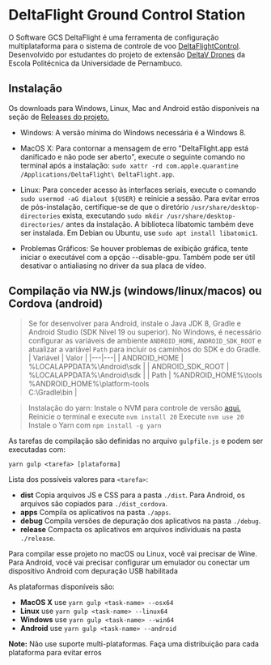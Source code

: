 # DeltaFlight Ground Control Station

O Software GCS DeltaFlight é uma ferramenta de configuração multiplataforma para o sistema de controle de voo [DeltaFlightControl](https://github.com/Delta-Flight/DeltaFC). Desenvolvido por estudantes do projeto de extensão [DeltaV Drones](deltavquad.github.io) da Escola Politécnica da Universidade de Pernambuco.

## Instalação

Os downloads para Windows, Linux, Mac and Android estão disponíveis na seção de [Releases do projeto.](https://github.com/Delta-Flight/DeltaGCS/releases)

* Windows: A versão mínima do Windows necessária é a Windows 8.

* MacOS X: Para contornar a mensagem de erro "DeltaFlight.app está danificado e não pode ser aberto", execute o seguinte comando no terminal após a instalação: `sudo xattr -rd com.apple.quarantine /Applications/DeltaFlight\ DeltaFlight.app`.

* Linux: Para conceder acesso às interfaces seriais, execute o comando `sudo usermod -aG dialout ${USER}` e reinicie a sessão. Para evitar erros de pós-instalação, certifique-se de que o diretório `/usr/share/desktop-directories` exista, executando `sudo mkdir /usr/share/desktop-directories/` antes da instalação. A biblioteca libatomic também deve ser instalada. Em Debian ou Ubuntu, use `sudo apt install libatomic1`.

* Problemas Gráficos: Se houver problemas de exibição gráfica, tente iniciar o executável com a opção --disable-gpu. Também pode ser útil desativar o antialiasing no driver da sua placa de vídeo.

## Compilação via NW.js (windows/linux/macos) ou Cordova (android)

> Se for desenvolver para Android, instale o Java JDK 8, Gradle e Android Studio (SDK Nível 19 ou superior). No Windows, é necessário configurar as variáveis de ambiente `ANDROID_HOME`, `ANDROID_SDK_ROOT` e atualizar a variável `Path` para incluir os caminhos do SDK e do Gradle.
> | Variável | Valor |
> |---|---|
> | ANDROID_HOME | %LOCALAPPDATA%\Android\sdk |
> | ANDROID_SDK_ROOT | %LOCALAPPDATA%\Android\sdk |
> | Path | %ANDROID_HOME%\tools<br>%ANDROID_HOME%\platform-tools<br>C:\Gradle\bin |

> Instalação do yarn:
> Instale o NVM para controle de versão [aqui.](https://github.com/coreybutler/nvm-windows/releases/tag/1.2.2)
> Reinicie o terminal e execute `nvm install 20`
> Execute `nvm use 20`
> Instale o Yarn com `npm install -g yarn`

As tarefas de compilação são definidas no arquivo `gulpfile.js` e podem ser executadas com:
```
yarn gulp <tarefa> [plataforma]
```

Lista dos possíveis valores para `<tarefa>`:
* **dist** Copia arquivos JS e CSS para a pasta `./dist`. Para Android, os arquivos são copiados para `./dist_cordova`.
* **apps** Compila os aplicativos na pasta `./apps`.
* **debug** Compila versões de depuração dos aplicativos na pasta `./debug`.
* **release** Compacta os aplicativos em arquivos individuais na pasta `./release`.

Para compilar esse projeto no macOS ou Linux, você vai precisar de Wine. Para Android, você vai precisar configurar um emulador ou conectar um dispositivo Android com depuração USB habilitada

As plataformas disponíveis são:

* **MacOS X** use `yarn gulp <task-name> --osx64`
* **Linux** use `yarn gulp <task-name> --linux64`
* **Windows** use `yarn gulp <task-name> --win64`
* **Android** use `yarn gulp <task-name> --android`

**Note:** Não use suporte multi-plataformas. Faça uma distribuição para cada plataforma para evitar erros
